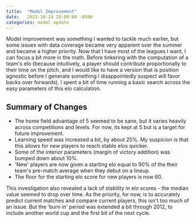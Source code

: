 ```yaml
---
title:  "Model Improvement"
date:   2022-10-19 18:00:00 -0500
categories: model update
---
```


Model improvement was something I wanted to tackle much earlier, but some issues with data coverage became very apparent over the summer and became a higher priority. Now that I have most of the leagues I want, I can focus a bit more in the math. Before tinkering with the computation of a team's elo (because intuitively, a player should contribute proportionally to their time on the pitch, and I would like to have a version that is position agnostic before I generate something I disappointedly suspect will favor backs over forwards), I spent a bit of time running a basic search across the easy parameters of this elo calculation.

## Summary of Changes

* The home field advantage of 5 seemed to be sane, but it varies heavily across competitions and levels. For now, its kept at 5 but is a target for future improvement.
* Learning speed was increased a bit, by about 25%. My suspicion is that this allows for new players to reach stable elos quicker.
* Some of the interior parameters (margin of victory addition) was bumped down about 10%.
* 'New' players are now given a starting elo equal to 90% of the their team's pre-match average when they debut on a lineup.
* The floor for the starting elo score for new players is now 60.


This investigation also revealed a lack of stability in elo scores - the median value seemed to drop over time. As the priority, for now, is to accurately predict current matches and compare current players, this isn't too much of an issue. But the 'burn in' period was extended a bit through 2012, to include another world cup and the first bit of the next cycle. 

